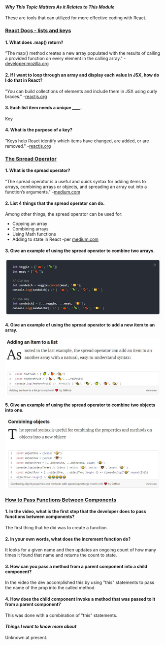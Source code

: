 #### *Why This Topic Matters As it Relates to This Module*
These are tools that can utilized for more effective coding with React.

### [React Docs - lists and keys](https://reactjs.org/docs/lists-and-keys.html)
#### 1.	What does .map() return?
"The map() method creates a new array populated with the results of calling a provided function on every element in the calling array." -[developer.mozilla.org](https://developer.mozilla.org/en-US/docs/Web/JavaScript/Reference/Global_Objects/Array/map)

#### 2. If I want to loop through an array and display each value in JSX, how do I do that in React?
"You can build collections of elements and include them in JSX using curly braces." -[reactjs.org](https://reactjs.org/docs/lists-and-keys.html)

#### 3. Each list item needs a unique ____.
Key

#### 4. What is the purpose of a key?
"Keys help React identify which items have changed, are added, or are removed." -[reactjs.org](https://reactjs.org/docs/lists-and-keys.html)

### [The Spread Operator](https://medium.com/coding-at-dawn/how-to-use-the-spread-operator-in-javascript-b9e4a8b06fab)
#### 1. What is the spread operator?
"The spread operator is a useful and quick syntax for adding items to arrays, combining arrays or objects, and spreading an array out into a function’s arguments." -[medium.com](https://medium.com/coding-at-dawn/how-to-use-the-spread-operator-in-javascript-b9e4a8b06fab)

#### 2. List 4 things that the spread operator can do.
Among other things, the spread operator can be used for:
* Copying an array
* Combining arrays
* Using Math functions
* Adding to state in React
-per [medium.com](https://medium.com/coding-at-dawn/how-to-use-the-spread-operator-in-javascript-b9e4a8b06fab)

#### 3. Give an example of using the spread operator to combine two arrays.
![Spread: Combining Arrays](spread_combineArrs.jpg)

#### 4. Give an example of using the spread operator to add a new item to an array.
![Spread: Add to Array](spread_arrAdd.jpg)

#### 5. Give an example of using the spread operator to combine two objects into one.
![Spread: Combining Objects](spread_combine.jpg)


### [How to Pass Functions Between Components](https://www.youtube.com/watch?v=c05OL7XbwXU)
#### 1. In the video, what is the first step that the developer does to pass functions between components?
The first thing that he did was to create a function.

#### 2. In your own words, what does the increment function do?
It looks for a given name and then updates an ongoing count of how many times it found that name and returns the count to state.

#### 3. How can you pass a method from a parent component into a child component?
In the video the dev accomplished this by using "this" statements to pass the name of the prop into the called method.

#### 4. How does the child component invoke a method that was passed to it from a parent component?
This was done with a combination of "this" statements.

#### *Things I want to know more about*
Unknown at present.